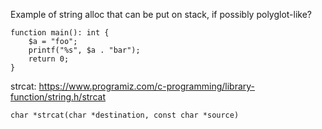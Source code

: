 
Example of string alloc that can be put on stack, if possibly polyglot-like?

```
function main(): int {
    $a = "foo";
    printf("%s", $a . "bar");
    return 0;
}
```

strcat: https://www.programiz.com/c-programming/library-function/string.h/strcat

    char *strcat(char *destination, const char *source)
